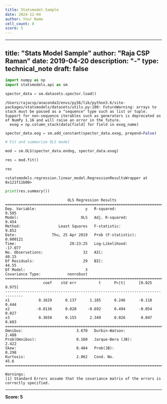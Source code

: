 ```yaml
---
title: Statsmodel-Sample
date: 2024-12-04
author: Your Name
cell_count: 8
score: 5
---
```


---
title: "Stats Model Sample"
author: "Raja CSP Raman"
date: 2019-04-20
description: "-"
type: technical_note
draft: false
---

```python
import numpy as np
import statsmodels.api as sm
```


```python
spector_data = sm.datasets.spector.load()
```

    /Users/rajacsp/anaconda3/envs/py36/lib/python3.6/site-packages/statsmodels/datasets/utils.py:100: FutureWarning: arrays to stack must be passed as a "sequence" type such as list or tuple. Support for non-sequence iterables such as generators is deprecated as of NumPy 1.16 and will raise an error in the future.
      exog = np.column_stack(data[field] for field in exog_name)



```python
spector_data.eog = sm.add_constant(spector_data.exog, prepend=False)
```


```python
# Fit and summarize OLS model

mod = sm.OLS(spector_data.endog, spector_data.exog)
```


```python
res = mod.fit()
```


```python
res
```




    <statsmodels.regression.linear_model.RegressionResultsWrapper at 0x121f11b00>




```python
print(res.summary())
```

                                OLS Regression Results                            
    ==============================================================================
    Dep. Variable:                      y   R-squared:                       0.505
    Model:                            OLS   Adj. R-squared:                  0.454
    Method:                 Least Squares   F-statistic:                     9.852
    Date:                Thu, 25 Apr 2019   Prob (F-statistic):           0.000121
    Time:                        20:23:25   Log-Likelihood:                -17.077
    No. Observations:                  32   AIC:                             40.15
    Df Residuals:                      29   BIC:                             44.55
    Df Model:                           3                                         
    Covariance Type:            nonrobust                                         
    ==============================================================================
                     coef    std err          t      P>|t|      [0.025      0.975]
    ------------------------------------------------------------------------------
    x1             0.1629      0.137      1.185      0.246      -0.118       0.444
    x2            -0.0136      0.020     -0.692      0.494      -0.054       0.027
    x3             0.3650      0.155      2.349      0.026       0.047       0.683
    ==============================================================================
    Omnibus:                        3.670   Durbin-Watson:                   2.488
    Prob(Omnibus):                  0.160   Jarque-Bera (JB):                2.422
    Skew:                           0.484   Prob(JB):                        0.298
    Kurtosis:                       2.062   Cond. No.                         45.6
    ==============================================================================
    
    Warnings:
    [1] Standard Errors assume that the covariance matrix of the errors is correctly specified.



---
**Score: 5**